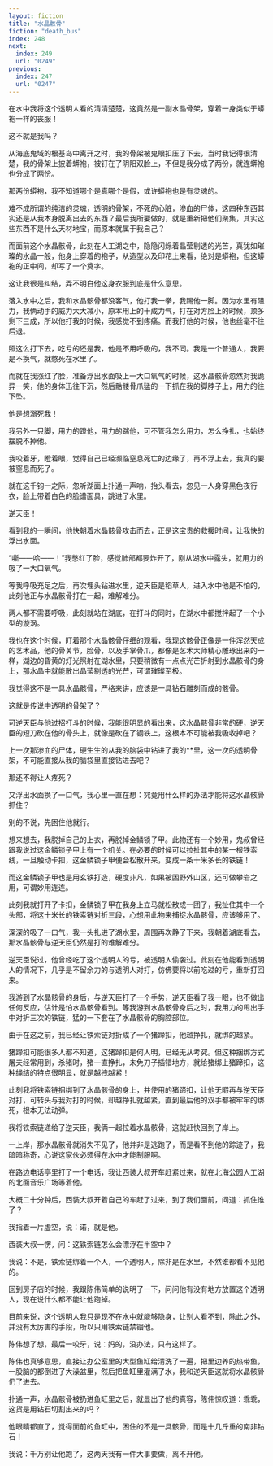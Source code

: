 ```yaml
---
layout: fiction
title: "水晶骸骨"
fiction: "death_bus"
index: 248
next:
  index: 249
  url: "0249"
previous:
  index: 247
  url: "0247"
---
```

在水中我将这个透明人看的清清楚楚，这竟然是一副水晶骨架，穿着一身类似于蟒袍一样的丧服！

这不就是我吗？

从海底鬼域的根基岛中离开之时，我的骨架被鬼眼扣压了下去，当时我记得很清楚，我的骨架上披着蟒袍，被钉在了阴阳双脸上，不但是我分成了两份，就连蟒袍也分成了两份。

那两份蟒袍，我不知道哪个是真哪个是假，或许蟒袍也是有灵魂的。

难不成所谓的纯洁的灵魂，透明的骨架，不死的心脏，渗血的尸体，这四种东西其实还是从我本身脱离出去的东西？最后我所要做的，就是重新把他们聚集，其实这些东西不是什么天材地宝，而原本就属于我自己？

而面前这个水晶骸骨，此刻在人工湖之中，隐隐闪烁着晶莹剔透的光芒，真犹如璀璨的水晶一般，他身上穿着的袍子，从造型以及印花上来看，绝对是蟒袍，但这蟒袍的正中间，却写了一个奠字。

这让我很是纠结，弄不明白他这身衣服到底是什么意思。

落入水中之后，我和水晶骸骨都没客气，他打我一拳，我踢他一脚。因为水里有阻力，我俩动手的威力大大减小，原本用上的十成力气，打在对方脸上的时候，顶多剩下三成，所以他打我的时候，我感觉不到疼痛。而我打他的时候，他也丝毫不往后退。

照这么打下去，吃亏的还是我，他是不用呼吸的，我不同。我是一个普通人，我要是不换气，就憋死在水里了。

而就在我涨红了脸，准备浮出水面吸上一大口氧气的时候，这水晶骸骨忽然对我诡异一笑，他的身体迅往下沉，然后骷髅骨爪猛的一下抓在我的脚脖子上，用力的往下坠。

他是想溺死我！

我另外一只脚，用力的蹬他，用力的踹他，可不管我怎么用力，怎么挣扎，也始终摆脱不掉他。

我咬着牙，瞪着眼，觉得自己已经濒临窒息死亡的边缘了，再不浮上去，我真的要被窒息而死了。

就在这千钧一之际，忽听湖面上扑通一声响，抬头看去，忽见一人身穿黑色夜行衣，脸上带着白色的脸谱面具，跳进了水里。

逆天臣！

看到我的一瞬间，他快朝着水晶骸骨攻击而去，正是这宝贵的救援时间，让我快的浮出水面。

“嘶――哈――！”我憋红了脸，感觉肺部都要炸开了，刚从湖水中露头，就用力的吸了一大口氧气。

等我呼吸充足之后，再次埋头钻进水里，逆天臣是稻草人，进入水中他是不怕的，此刻他正与水晶骸骨打在一起，难解难分。

两人都不需要呼吸，此刻就站在湖底，在打斗的同时，在湖水中都搅拌起了一个小型的漩涡。

我也在这个时候，盯着那个水晶骸骨仔细的观看，我现这骸骨正像是一件浑然天成的艺术品，他的骨关节，脸骨，以及手掌骨爪，都像是艺术大师精心雕琢出来的一样，湖边的昏黄的灯光照射在湖水里，只要稍微有一点点光芒折射到水晶骸骨的身上，那水晶中就能散出晶莹剔透的光芒，可谓璀璨至极。

我觉得这不是一具水晶骸骨，严格来讲，应该是一具钻石雕刻而成的骸骨。

这就是传说中透明的骨架了？

可逆天臣与他过招打斗的时候，我能很明显的看出来，这水晶骸骨非常的硬，逆天臣的短刀砍在他的骨头上，就像是砍在了钢铁上，这根本不可能被我吸收掉吧？

上一次那渗血的尸体，硬生生的从我的脑袋中钻进了我的**里，这一次的透明骨架，不可能直接从我的脑袋里直接钻进去吧？

那还不得让人疼死？

又浮出水面换了一口气，我心里一直在想：究竟用什么样的办法才能将这水晶骸骨抓住？

别的不说，先困住他就行。

想来想去，我脱掉自己的上衣，再脱掉金鳞锁子甲。此物还有一个妙用，鬼叔曾经跟我说过这金鳞锁子甲上有一个机关。在必要的时候可以拉扯其中的某一根铁索线，一旦触动卡扣，这金鳞锁子甲便会松散开来，变成一条十米多长的铁链！

而这金鳞锁子甲也是用玄铁打造，硬度非凡，如果被困野外山区，还可做攀岩之用，可谓妙用连连。

此刻我就打开了卡扣，金鳞锁子甲在我身上立马就松散成一团了，我扯住其中一个头部，将这十米长的铁索链对折三段，心想用此物来捕捉水晶骸骨，应该够用了。

深深的吸了一口气，我一头扎进了湖水里，周围再次静了下来，我朝着湖底看去，那水晶骸骨与逆天臣仍然是打的难解难分。

逆天臣说过，他曾经吃了这个透明人的亏，被透明人偷袭过。此刻在他能看到透明人的情况下，几乎是不留余力的与透明人对打，仿佛要将以前吃过的亏，重新打回来。

我游到了水晶骸骨的身后，与逆天臣打了一个手势，逆天臣看了我一眼，也不做出任何反应，估计是怕水晶骸骨看到。等我游到水晶骸骨身后之时，我用力的甩出手中对折三次的铁链，猛的一下套在了水晶骸骨的胸腔部位。

由于在这之前，我已经让铁索链对折成了一个猪蹄扣，他越挣扎，就绑的越紧。

猪蹄扣可能很多人都不知道，这猪蹄扣是何人明，已经无从考究。但这种捆绑方式屠夫经常用到，杀猪时，猪一直挣扎，未免刀子插错地方，就给猪绑上猪蹄扣，这种绳结的特点很明显，就是越拽越紧！

此刻我将铁索链捆绑到了水晶骸骨的身上，并使用的猪蹄扣，让他无暇再与逆天臣对打，可转头与我对打的时候，却越挣扎就越紧，直到最后他的双手都被牢牢的绑死，根本无法动弹。

我将铁索链递给了逆天臣，我俩一起拉着水晶骸骨，这就赶快回到了岸上。

一上岸，那水晶骸骨就消失不见了，他并非是逃跑了，而是看不到他的踪迹了，我暗暗称奇，心说这家伙必须得在水中才能制服啊。

在路边电话亭里打了一个电话，我让西装大叔开车赶紧过来，就在北海公园人工湖的北面音乐广场等着他。

大概二十分钟后，西装大叔开着自己的车赶了过来，到了我们面前，问道：抓住谁了？

我指着一片虚空，说：诺，就是他。

西装大叔一愣，问：这铁索链怎么会漂浮在半空中？

我说：不是，铁索链绑着一个人，一个透明人，除非是在水里，不然谁都看不见他的。

回到房子店的时候，我跟陈伟简单的说明了一下，问问他有没有地方放置这个透明人，现在说什么都不能让他跑掉。

目前来说，这个透明人我只是现不在水中就能够隐身，让别人看不到，除此之外，并没有太厉害的手段，所以只用铁索链禁锢他。

陈伟想了想，最后一咬牙，说：妈的，没办法，只有这样了。

陈伟也真够意思，直接让办公室里的大型鱼缸给清洗了一遍，把里边养的热带鱼，一股脑的都倒进了大澡盆里，然后把鱼缸里灌满了水，我和逆天臣这就将水晶骸骨仍了进去。

扑通一声，水晶骸骨被扔进鱼缸里之后，就显出了他的真容，陈伟惊叹道：乖乖，这货是用钻石切割出来的吗？

他眼睛都直了，觉得面前的鱼缸中，困住的不是一具骸骨，而是十几斤重的南非钻石！

我说：千万别让他跑了，这两天我有一件大事要做，离不开他。